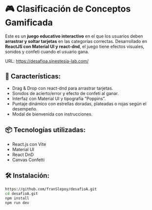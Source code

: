 # 🎮 Clasificación de Conceptos Gamificada

Este es un **juego educativo interactivo** en el que los usuarios deben **arrastrar y soltar tarjetas** en las categorías correctas. Desarrollado en **ReactJS con Material UI y react-dnd**, el juego tiene efectos visuales, sonidos y confeti cuando el usuario gana.

URL: https://desafioa.sinestesia-lab.com/

## 🚀 Características:
- Drag & Drop con react-dnd para arrastrar tarjetas.
- Sonidos de acierto/error y efecto de confeti al ganar.
- Interfaz con Material UI y tipografía "Poppins".
- Puntaje dinámico con estrellas doradas, plateadas o rojas según el desempeño.
- Modal de bienvenida con instrucciones.

## 📦 Tecnologías utilizadas:
- React.js con Vite
- Material UI
- React DnD
- Canvas Confetti

## 🛠 Instalación:
```sh
https://github.com/franSlepoy/desafioA.git
cd desafioA.git
npm install
npm run dev
